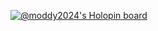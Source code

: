 [![@moddy2024's Holopin board](https://holopin.me/moddy2024)](https://holopin.io/@moddy2024)

<!---
Moddy2024/Moddy2024 is a ✨ special ✨ repository because its `README.md` (this file) appears on your GitHub profile.
You can click the Preview link to take a look at your changes.
--->
